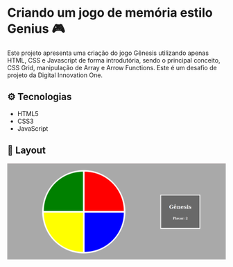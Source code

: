 #  Criando um jogo de memória estilo Genius :video_game:

Este projeto apresenta uma criação do jogo Gênesis utilizando apenas HTML, CSS e Javascript de forma introdutória, sendo o principal conceito, CSS Grid, manipulação de Array e Arrow Functions. Este é um desafio de projeto da Digital Innovation One.

## :gear: Tecnologias

- HTML5
- CSS3
- JavaScript

## :art: Layout

![layout](layout.png)
